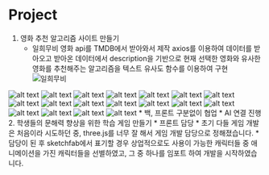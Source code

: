 # Project
1. 영화 추천 알고리즘 사이트 만들기
    * 일희무비
    영화 api를 TMDB에서 받아와서 제작
    axios를 이용하여 데이터를 받아오고 받아온 데이터에서 description을 기반으로 현재 선택한 영화와 유사한 영화를 추천해주는 알고리즘을 텍스트 유사도 함수를 이용하여 구현
![일희무비](image.png)

![alt text](image-1.png)
![alt text](image-2.png)
![alt text](image-3.png)
![alt text](image-4.png)
![alt text](image-5.png)
![alt text](image-6.png)
![alt text](image-7.png)
![alt text](image-8.png)
![alt text](image-9.png)
![alt text](image-10.png)
![alt text](image-11.png)
![alt text](image-12.png)
![alt text](image-13.png)
![alt text](image-14.png)
![alt text](image-15.png)
![alt text](image-16.png)
![alt text](image-17.png)
![alt text](image-18.png)
    * 백, 프론트 구분없이 협업
    * AI 연결 진행
2. 학생들의 문해력 향상을 위한 학습 게임 만들기
    * 프론트 담당
    * 초기 다들 게임 개발은 처음이라 시도하던 중, three.js를 너무 잘 해서 게임 개발 담당으로 정해졌습니다.
        * 담당이 된 후 sketchfab에서 표기할 경우 상업적으로도 사용이 가능한 캐릭터들 중 애니메이션을 가진 캐릭터들을 선별하였고, 그 중 하나를 임포트 하여 개발을 시작하였습니다.
        

